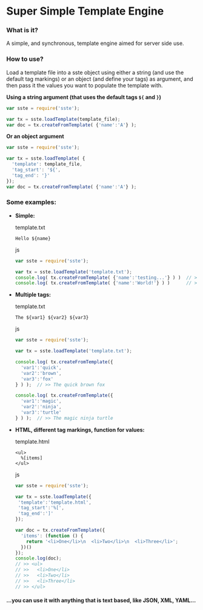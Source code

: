 # Super Simple Template Engine

### What is it?
A simple, and synchronous, template engine aimed for server side use.

### How to use?
Load a template file into a sste object using either a string (and use the default tag markings) or an object (and define your tags) as argument,
and then pass it the values you want to populate the template with.

**Using a string argument (that uses the default tags `${` and `}`)**
```javascript
var sste = require('sste');

var tx = sste.loadTemplate(template_file);
var doc = tx.createFromTemplate( {'name':'A'} );
```

**Or an object argument**
```javascript
var sste = require('sste');

var tx = sste.loadTemplate( {
  'template': template_file,
  'tag_start': '${',
  'tag_end': '}'
});
var doc = tx.createFromTemplate( {'name':'A'} );
```

### Some examples:
* **Simple:**  

  template.txt
  ```
  Hello ${name}
  ```
  js
  ```javascript
  var sste = require('sste');

  var tx = sste.loadTemplate('template.txt');
  console.log( tx.createFromTemplate( {'name':'testing...'} ) )  // >> Hello testing...
  console.log( tx.createFromTemplate( {'name':'World!'} ) )      // >> Hello World!
  ```

* **Multiple tags:**

  template.txt
  ```
  The ${var1} ${var2} ${var3}
  ```
  js
  ```javascript
  var sste = require('sste');

  var tx = sste.loadTemplate('template.txt');

  console.log( tx.createFromTemplate({
    'var1':'quick',
    'var2':'brown',
    'var3':'fox'
  } ) );  // >> The quick brown fox

  console.log( tx.createFromTemplate({
    'var1':'magic',
    'var2':'ninja',
    'var3':'turtle'
  } ) );  // >> The magic ninja turtle
  ```

* **HTML, different tag markings, function for values:**  

  template.html
  ```
  <ul>
    %[items]
  </ul>
  ```
  js  
  ```javascript
  var sste = require('sste');

  var tx = sste.loadTemplate({
   'template':'template.html',
   'tag_start':'%[',
   'tag_end':']'
  });

  var doc = tx.createFromTemplate({
    'items': (function () {
      return '<li>One</li>\n  <li>Two</li>\n  <li>Three</li>';
    })()
  });
  console.log(doc);
  // >> <ul>
  // >>   <li>One</li>
  // >>   <li>Two</li>
  // >>   <li>Three</li>
  // >> </ul>
  ```

#### ...you can use it with anything that is text based, like JSON, XML, YAML...

